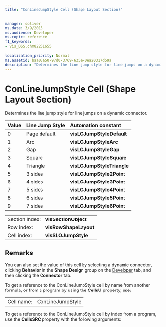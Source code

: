 ```yaml
---
title: "ConLineJumpStyle Cell (Shape Layout Section)"
 
 
manager: soliver
ms.date: 3/9/2015
ms.audience: Developer
ms.topic: reference
f1_keywords:
- Vis_DSS.chm82251655
 
localization_priority: Normal
ms.assetid: baa05a50-97d0-3769-635e-0ea20317d59a
description: "Determines the line jump style for line jumps on a dynamic connector."
---
```


# ConLineJumpStyle Cell (Shape Layout Section)

Determines the line jump style for line jumps on a dynamic connector.
  
|**Value**|**Line Jump Style**|**Automation constant**|
|:-----|:-----|:-----|
|0  <br/> |Page default  <br/> |**visLOJumpStyleDefault** <br/> |
|1  <br/> |Arc  <br/> |**visLOJumpStyleArc** <br/> |
|2  <br/> |Gap  <br/> |**visLOJumpStyleGap** <br/> |
|3  <br/> |Square  <br/> |**visLOJumpStyleSquare** <br/> |
|4  <br/> |Triangle  <br/> |**visLOJumpStyleTriangle** <br/> |
|5  <br/> |3 sides  <br/> |**visLOJumpStyle2Point** <br/> |
|6  <br/> |4 sides  <br/> |**visLOJumpStyle3Point** <br/> |
|7  <br/> |5 sides  <br/> |**visLOJumpStyle4Point** <br/> |
|8  <br/> |6 sides  <br/> |**visLOJumpStyle5Point** <br/> |
|9  <br/> |7 sides  <br/> |**visLOJumpStyle6Point** <br/> |
   
|||
|:-----|:-----|
|Section index:  <br/> |**visSectionObject** <br/> |
|Row index:  <br/> |**visRowShapeLayout** <br/> |
|Cell index:  <br/> |**visSLOJumpStyle** <br/> |
   
## Remarks

You can also set the value of this cell by selecting a dynamic connector, clicking **Behavior** in the **Shape Design** group on the [Developer](run-in-developer-mode-display-the-developer-tab.md) tab, and then clicking the **Connector** tab. 
  
To get a reference to the ConLineJumpStyle cell by name from another formula, or from a program by using the **CellsU** property, use: 
  
|||
|:-----|:-----|
|Cell name:  <br/> |ConLineJumpStyle  <br/> |
   
To get a reference to the ConLineJumpStyle cell by index from a program, use the **CellsSRC** property with the following arguments: 
  

